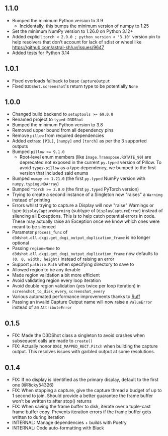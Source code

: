 ## 1.1.0

* Bumped the minimum Python version to 3.9
  * Incidentally, this bumps the minimum version of numpy to 1.25
* Set the minimum NumPy version to 1.26.0 on Python 3.12+
* Added explicit `torch < 2.9.0 ; python_version < '3.10'` version pin to help resolvers that don't account for lack of sdist or wheel like <https://github.com/astral-sh/uv/issues/9647>
* Added tests for Python 3.14

## 1.0.1

* Fixed overloads fallback to base `CaptureOutput`
* Fixed `D3DShot.screenshot`'s return type to be potentially `None`

## 1.0.0

* Changed build backend to `setuptools >= 69.0.0`
* Renamed project to `typed-D3DShot`
* Bumped the minimum Python version to 3.8
* Removed upper bound from all dependency pins
* Remove `pillow` from required dependencies
* Added extras: `[PIL]`, `[numpy]` and `[torch]` as per the 3 supported outputs
* Bumped `pillow >= 9.1.0`
  * Root-level enum members (like `Image.Transpose.ROTATE_90`) are deprecated not exposed in the current `py.typed` version of Pillow. To avoid `types-pillow` as a type dependency, we bumped to the first version that included said enums
* Bumped `numpy >= 1.21.0` (the first `py.typed` NumPy version with `numpy.typing.NDArray`)
* Bumped `"torch >= 2.0.0` (the first `py.typed` PyTorch version)
* Trying to create a second instance of a Singleton now "raises" a `Warning` instead of printing
* Errors whilst trying to capture a Display will now "raise" Warnings or type `DisplayCaptureWarning` (subtype of `DisplayCaptureError`) instead of silencing all Exceptions. This is to help catch potential errors in code. These may actually raise an Exception once we know which ones were meant to be silenced
* Parameter `process_func` of `d3dshot.dll.dxgi.get_dxgi_output_duplication_frame` is no longer optional
* Passing `region=None` to `d3dshot.dll.dxgi.get_dxgi_output_duplication_frame` now defaults to `(0, 0, width, height)` instead of raising an error
* Support `pathlib.Path` when specifying directory to save to
* Allowed region to be any iterable
* Made region validation a bit more efficient
* Avoid validating region every loop iteration
* Avoid double region validation (yes twice per loop iteration) in `screenshot_to_disk_every`, `screenshot_every`
* Various automated performance improvements thanks to [Ruff](https://github.com/astral-sh/ruff)
* Passing an invalid Capture Output name will now raise a `ValueError` instead of an `AttributeError`

## 0.1.5

* FIX: Made the D3DShot class a singleton to avoid crashes when subsequent calls are made to `create()`
* FIX: Actually honor `DXGI_MAPPED_RECT.Pitch` when building the capture output. This resolves issues with garbled output at some resolutions.

## 0.1.4

* FIX: If no display is identified as the primary display, default to the first one (@Ricky54326)
* FIX: When stopping a capture, give the capture thread a budget of up to 1 second to join. Should provide a better guarantee the frame buffer won't be written to after stop() returns
* FIX: When saving the frame buffer to disk, iterate over a tuple-cast frame buffer copy. Prevents iteration errors if the frame buffer gets written to during iteration
* INTERNAL: Manage dependencies + builds with Poetry
* INTERNAL: Code auto-formatting with Black
